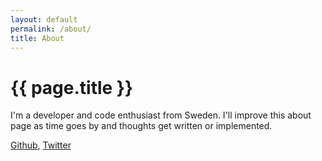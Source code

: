 ```yaml
---
layout: default
permalink: /about/
title: About
---
```


{{ page.title }}
================

I'm a developer and code enthusiast from Sweden. I'll improve this about page as time goes by and thoughts get written or implemented.

[Github](http://github.com/marlun), [Twitter](http://twitter.com/marlun)
